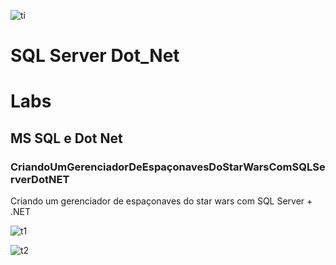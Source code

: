 ![ti](https://user-images.githubusercontent.com/66983974/144729080-9197ac2c-bb21-42b5-a362-01850c9a8fd3.png)
# SQL Server Dot_Net
# Labs

## MS SQL e Dot Net

### CriandoUmGerenciadorDeEspaçonavesDoStarWarsComSQLServerDotNET

Criando um gerenciador de espaçonaves do star wars com SQL Server + .NET


![t1](https://user-images.githubusercontent.com/66983974/144729095-debc999c-6440-4945-a1b9-08b8458b1f5d.png)

![t2](https://user-images.githubusercontent.com/66983974/144729105-57911df8-2101-406f-b13e-17e875cd2d10.png)





